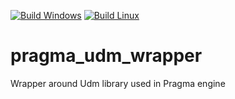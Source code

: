 [![Build Windows](https://github.com/REDxEYE/pragma_udm_wrapper/actions/workflows/pragma-windows-ci.yml/badge.svg)](https://github.com/REDxEYE/pragma_udm_wrapper/actions/workflows/pragma-windows-ci.yml) [![Build Linux](https://github.com/REDxEYE/pragma_udm_wrapper/actions/workflows/pragma-linux-ci.yml/badge.svg)](https://github.com/REDxEYE/pragma_udm_wrapper/actions/workflows/pragma-linux-ci.yml)

# pragma_udm_wrapper
Wrapper around Udm library used in Pragma engine
